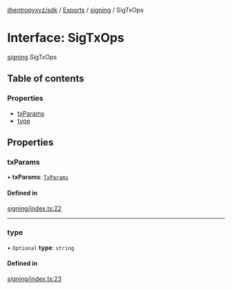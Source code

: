 [@entropyxyz/sdk](../README.md) / [Exports](../modules.md) / [signing](../modules/signing.md) / SigTxOps

# Interface: SigTxOps

[signing](../modules/signing.md).SigTxOps

## Table of contents

### Properties

- [txParams](signing.SigTxOps.md#txparams)
- [type](signing.SigTxOps.md#type)

## Properties

### txParams

• **txParams**: [`TxParams`](signing.TxParams.md)

#### Defined in

[signing/index.ts:22](https://github.com/entropyxyz/sdk/blob/1c426d7/src/signing/index.ts#L22)

___

### type

• `Optional` **type**: `string`

#### Defined in

[signing/index.ts:23](https://github.com/entropyxyz/sdk/blob/1c426d7/src/signing/index.ts#L23)
